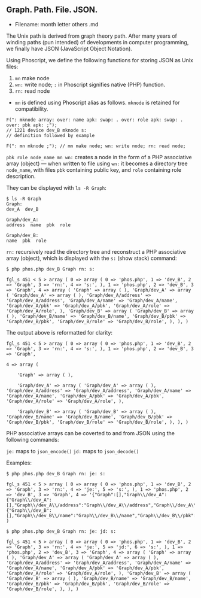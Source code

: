 ## Graph. Path. File. JSON.

- Filename: month letter others .md

The Unix path is derived from graph theory path. After many years of winding paths (pun intended) of developments in computer programming, we finally have JSON (JavaScript Object Notation).

Using Phoscript, we define the following functions for storing JSON as Unix files:

1. `mn` make node
2. `wn:` write node; `:` in Phoscript signifies native (PHP) function.
3. `rn:` read node

- `mn` is defined using Phoscript alias as follows. `mknode` is retained for compatibility.

```
F(": mknode array: over: name apk: swap: . over: role apk: swap: . over: pbk apk: ;");
// 1221 device dev_B mknode s:
// definition followed by example

F(": mn mknode ;"); // mn make node; wn: write node; rn: read node;
```

`pbk role node_name mn wn:` creates a node in the form of a PHP associative array (object) &mdash; when written to file using `wn:` it becomes a directory tree `node_name`, with files `pbk` containing public key, and `role` containing role description.

They can be displayed with `ls -R Graph`:

```
$ ls -R Graph
Graph:
dev_A  dev_B

Graph/dev_A:
address  name  pbk  role

Graph/dev_B:
name  pbk  role
```

`rn:` recursively read the directory tree and reconstruct a PHP associative array (object), which is displayed with the `s:` (show stack) command:

```
$ php phos.php dev_B Graph rn: s:

fgl_s 451 < 5 > array ( 0 => array ( 0 => 'phos.php', 1 => 'dev_B', 2 => 'Graph', 3 => 'rn:', 4 => 's:', ), 1 => 'phos.php', 2 => 'dev_B', 3 => 'Graph', 4 => array ( 'Graph' => array ( ), 'Graph/dev_A' => array ( 'Graph/dev_A' => array ( ), 'Graph/dev_A/address' => 'Graph/dev_A/address', 'Graph/dev_A/name' => 'Graph/dev_A/name', 'Graph/dev_A/pbk' => 'Graph/dev_A/pbk', 'Graph/dev_A/role' => 'Graph/dev_A/role', ), 'Graph/dev_B' => array ( 'Graph/dev_B' => array ( ), 'Graph/dev_B/name' => 'Graph/dev_B/name', 'Graph/dev_B/pbk' => 'Graph/dev_B/pbk', 'Graph/dev_B/role' => 'Graph/dev_B/role', ), ), )
```

The output above is reformatted for clarity:

```
fgl_s 451 < 5 > array ( 0 => array ( 0 => 'phos.php', 1 => 'dev_B', 2 => 'Graph', 3 => 'rn:', 4 => 's:', ), 1 => 'phos.php', 2 => 'dev_B', 3 => 'Graph', 

4 => array ( 
    
    'Graph' => array ( ), 
    
    'Graph/dev_A' => array ( 'Graph/dev_A' => array ( ), 'Graph/dev_A/address' => 'Graph/dev_A/address', 'Graph/dev_A/name' => 'Graph/dev_A/name', 'Graph/dev_A/pbk' => 'Graph/dev_A/pbk', 'Graph/dev_A/role' => 'Graph/dev_A/role', ), 
    
    'Graph/dev_B' => array ( 'Graph/dev_B' => array ( ), 'Graph/dev_B/name' => 'Graph/dev_B/name', 'Graph/dev_B/pbk' => 'Graph/dev_B/pbk', 'Graph/dev_B/role' => 'Graph/dev_B/role', ), ), )
```

PHP associative arrays can be coverted to and from JSON using the following commands:

`je:` maps to `json_encode()`
`jd:` maps to `json_decode()`

Examples:

```
$ php phos.php dev_B Graph rn: je: s:

fgl_s 451 < 5 > array ( 0 => array ( 0 => 'phos.php', 1 => 'dev_B', 2 => 'Graph', 3 => 'rn:', 4 => 'je:', 5 => 's:', ), 1 => 'phos.php', 2 => 'dev_B', 3 => 'Graph', 4 => '{"Graph":[],"Graph\\/dev_A":{"Graph\\/dev_A":[],"Graph\\/dev_A\\/address":"Graph\\/dev_A\\/address","Graph\\/dev_A\\/name":"Graph\\/dev_A\\/name","Graph\\/dev_A\\/pbk":"Graph\\/dev_A\\/pbk","Graph\\/dev_A\\/role":"Graph\\/dev_A\\/role"},"Graph\\/dev_B":{"Graph\\/dev_B":[],"Graph\\/dev_B\\/name":"Graph\\/dev_B\\/name","Graph\\/dev_B\\/pbk":"Graph\\/dev_B\\/pbk","Graph\\/dev_B\\/role":"Graph\\/dev_B\\/role"}}', )
```

```
$ php phos.php dev_B Graph rn: je: jd: s:

fgl_s 451 < 5 > array ( 0 => array ( 0 => 'phos.php', 1 => 'dev_B', 2 => 'Graph', 3 => 'rn:', 4 => 'je:', 5 => 'jd:', 6 => 's:', ), 1 => 'phos.php', 2 => 'dev_B', 3 => 'Graph', 4 => array ( 'Graph' => array ( ), 'Graph/dev_A' => array ( 'Graph/dev_A' => array ( ), 'Graph/dev_A/address' => 'Graph/dev_A/address', 'Graph/dev_A/name' => 'Graph/dev_A/name', 'Graph/dev_A/pbk' => 'Graph/dev_A/pbk', 'Graph/dev_A/role' => 'Graph/dev_A/role', ), 'Graph/dev_B' => array ( 'Graph/dev_B' => array ( ), 'Graph/dev_B/name' => 'Graph/dev_B/name', 'Graph/dev_B/pbk' => 'Graph/dev_B/pbk', 'Graph/dev_B/role' => 'Graph/dev_B/role', ), ), )
```
